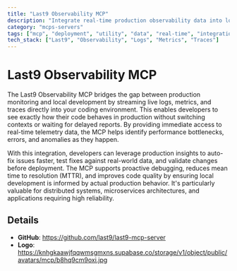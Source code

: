 ```yaml
---
title: "Last9 Observability MCP"
description: "Integrate real-time production observability data into local development to accelerate debugging and auto-fix workflows."
category: "mcps-servers"
tags: ["mcp", "deployment", "utility", "data", "real-time", "integration"]
tech_stack: ["Last9", "Observability", "Logs", "Metrics", "Traces"]
---
```


# Last9 Observability MCP

The Last9 Observability MCP bridges the gap between production monitoring and local development by streaming live logs, metrics, and traces directly into your coding environment. This enables developers to see exactly how their code behaves in production without switching contexts or waiting for delayed reports. By providing immediate access to real-time telemetry data, the MCP helps identify performance bottlenecks, errors, and anomalies as they happen.

With this integration, developers can leverage production insights to auto-fix issues faster, test fixes against real-world data, and validate changes before deployment. The MCP supports proactive debugging, reduces mean time to resolution (MTTR), and improves code quality by ensuring local development is informed by actual production behavior. It's particularly valuable for distributed systems, microservices architectures, and applications requiring high reliability.

## Details

- **GitHub**: https://github.com/last9/last9-mcp-server
- **Logo**: https://knhgkaawjfqqwmsgmxns.supabase.co/storage/v1/object/public/avatars/mcp/b8hq9cm9oxi.jpg
